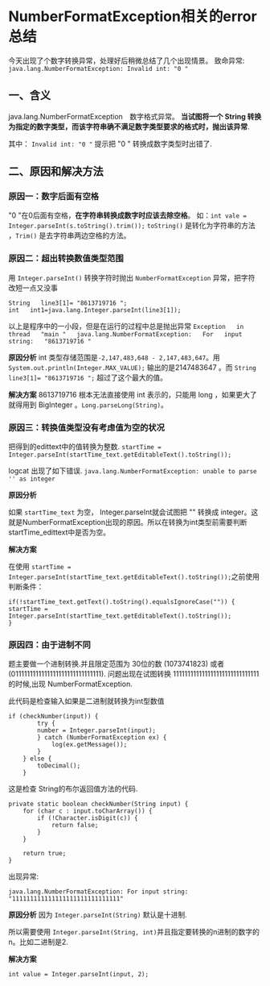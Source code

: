 # NumberFormatException相关的error总结

今天出现了个数字转换异常，处理好后稍微总结了几个出现情景。
致命异常: `java.lang.NumberFormatException: Invalid int: "0 "`

## 一、含义
java.lang.NumberFormatException　数字格式异常。
**当试图将一个 String 转换为指定的数字类型，而该字符串确不满足数字类型要求的格式时，抛出该异常**.

其中： `Invalid int: "0 "` 提示把 "0 " 转换成数字类型时出错了.

## 二、原因和解决方法

### 原因一：数字后面有空格
"0 "在0后面有空格，**在字符串转换成数字时应该去除空格**。
如：`int vale = Integer.parseInt(s.toString().trim());`
`toString()` 是转化为字符串的方法 ，`Trim()` 是去字符串两边空格的方法。


### 原因二：超出转换数值类型范围
用 `Integer.parseInt()` 转换字符时抛出 `NumberFormatException` 异常，把字符改短一点又没事
```
String   line3[1]= "8613719716 "; 
int   int1=java.lang.Integer.parseInt(line3[1]); 
```
以上是程序中的一小段，但是在运行的过程中总是抛出异常 
`Exception   in   thread   "main "   java.lang.NumberFormatException:   For   input   string:   "8613719716 " `

**原因分析**
int 类型存储范围是`-2,147,483,648 - 2,147,483,647`。用`System.out.println(Integer.MAX_VALUE);` 输出的是2147483647 。而 `String line3[1]= "8613719716 ";` 超过了这个最大的值。

**解决方案**
8613719716 根本无法直接使用 int 表示的，只能用 long ，如果更大了就得用到 BigInteger 。`Long.parseLong(String)`。


###  原因三：转换值类型没有考虑值为空的状况

把得到的edittext中的值转换为整数.
`startTime = Integer.parseInt(startTime_text.getEditableText().toString());`

 logcat 出现了如下错误. `java.lang.NumberFormatException: unable to parse '' as integer`

**原因分析**

如果 `startTime_text` 为空， Integer.parseInt就会试图把 "" 转换成 integer。这就是NumberFormatException出现的原因。所以在转换为int类型前需要判断startTime_edittext中是否为空。

**解决方案**

在使用 `startTime = Integer.parseInt(startTime_text.getEditableText().toString());`之前使用判断条件：

```
if(!startTime_text.getText().toString().equalsIgnoreCase("")) {
startTime = Integer.parseInt(startTime_text.getEditableText().toString());
}
```


### 原因四：由于进制不同

题主要做一个进制转换.并且限定范围为 30位的数 (1073741823) 或者(0111111111111111111111111111111). 问题出现在试图转换 111111111111111111111111111111的时候,出现 NumberFormatException. 

此代码是检查输入如果是二进制就转换为int型数值
```
if (checkNumber(input)) {
        try {
        number = Integer.parseInt(input);
        } catch (NumberFormatException ex) {
            log(ex.getMessage());
        }
    } else {
        toDecimal();
    }
```

这是检查 String的布尔返回值方法的代码.

```
private static boolean checkNumber(String input) {
    for (char c : input.toCharArray()) {
        if (!Character.isDigit(c)) {
            return false;
        }
    }
 
    return true;
}
```

出现异常:
```
java.lang.NumberFormatException: For input string: "111111111111111111111111111111"
```

**原因分析**
因为 `Integer.parseInt(String)` 默认是十进制.

所以需要使用 `Integer.parseInt(String, int)`并且指定要转换的n进制的数字的n。比如二进制是2.

**解决方案**
```
int value = Integer.parseInt(input, 2);
```
